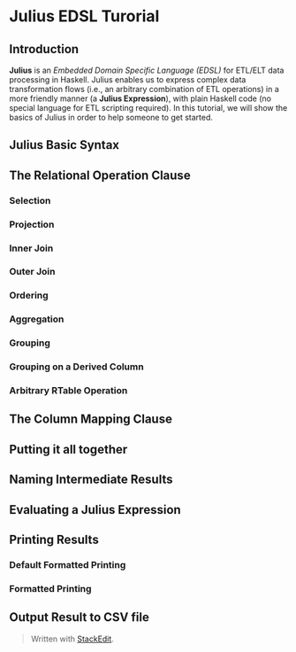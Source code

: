 ﻿
# Julius EDSL Turorial

## Introduction
__Julius__ is an *Embedded Domain Specific Language (EDSL)* for ETL/ELT data processing in Haskell.  Julius enables us to express complex data transformation flows (i.e., an arbitrary combination of ETL operations) in a more friendly manner (a __Julius Expression__), with plain Haskell code (no special language for ETL scripting required).
In this tutorial, we will show the basics of Julius in order to help someone to get started.
## Julius Basic Syntax
## The Relational Operation Clause
### Selection
### Projection
### Inner Join
### Outer Join
### Ordering
### Aggregation
### Grouping
### Grouping on a Derived Column
### Arbitrary RTable Operation
## The Column Mapping Clause
## Putting it all together
## Naming Intermediate Results
## Evaluating a Julius Expression
## Printing Results
### Default Formatted Printing
### Formatted Printing
## Output Result to CSV file


> Written with [StackEdit](https://stackedit.io/).

